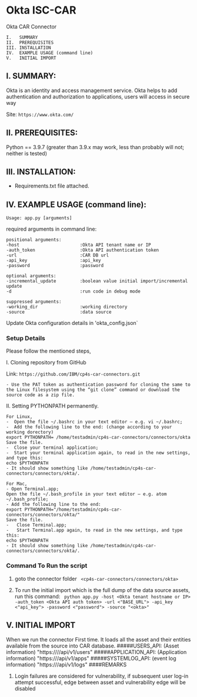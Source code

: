 # Okta ISC-CAR

Okta CAR Connector
```
I.   SUMMARY
II.  PREREQUISITES
III. INSTALLATION
IV.  EXAMPLE USAGE (command line)
V.   INITIAL IMPORT
```
I. SUMMARY:
-----------------------------------------------------------------
Okta is an identity and access management service. Okta helps to add authentication and authorization to applications, users will access in secure way

Site:   ```https://www.okta.com/```

II. PREREQUISITES:
-----------------------------------------------------------------
Python == 3.9.7 (greater than 3.9.x may work, less than probably will not; neither is tested)

III. INSTALLATION:
-----------------------------------------------------------------
- Requirements.txt file attached.


IV. EXAMPLE USAGE (command line):
-----------------------------------------------------------------

```Usage: app.py [arguments]```

required arguments in command line:

```
positional arguments:
-host                       :Okta API tenant name or IP
-auth_token                 :Okta API authentication token
-url                        :CAR DB url
-api_key                    :api_key
-password                   :password

optional arguments:
-incremental_update         :boolean value initial import/incremental update
-d                          :run code in debug mode

suppressed arguments:
-working_dir                :working directory
-source                     :data source
```
Update Okta configuration details in 'okta_config.json`
### Setup Details
Please follow the mentioned steps,

I.	Cloning repository from GitHub

Link: `````https://github.com/IBM/cp4s-car-connectors.git`````

    - Use the PAT token as authentication password for cloning the same to the Linux filesystem using the “git clone” command or download the source code as a zip file.

II.	Setting PYTHONPATH permanently.

    For Linux,
    -  Open the file ~/.bashrc in your text editor – e.g. vi ~/.bashrc;
    -  Add the following line to the end: (change according to your working dorectory)
    export PYTHONPATH= /home/testadmin/cp4s-car-connectors/connectors/okta
    Save the file.
    -  Close your terminal application;
    -  Start your terminal application again, to read in the new settings, and type this:
    echo $PYTHONPATH
    - It should show something like /home/testadmin/cp4s-car-connectors/connectors/okta/.
    
    For Mac,
    - Open Terminal.app;
    Open the file ~/.bash_profile in your text editor – e.g. atom ~/.bash_profile;
    - Add the following line to the end:
    export PYTHONPATH="/home/testadmin/cp4s-car-connectors/connectors/okta/"
    Save the file.
    -	Close Terminal.app;
    -	Start Terminal.app again, to read in the new settings, and type this:
    echo $PYTHONPATH
    - It should show something like /home/testadmin/cp4s-car-connectors/connectors/okta/.


### Command To Run the script

1. goto the connector folder ` <cp4s-car-connectors/connectors/okta>`

2. To run the initial import which is the full dump of the data source assets, run this command:
   ` python app.py -host <Okta tenant hostname or IP> -auth_token <Okta API auth token> -url <"BASE_URL"> -api_key <"api_key"> -password <"password"> -source "<okta>"`

V. INITIAL IMPORT
-----------------------------------------------------------------
When we run the connector First time. It loads all the asset and their entities available from the source into CAR database.
#####USERS_API: (Asset information)
    "https://<your server>//api/v1/users"
#####APPLICATION_API: (Application information)
    "https://<your server>/api/v1/apps"
#####SYSTEMLOG_API: (event log information)
    "https://<your server>/api/v1/logs"
####REMARKS
1.  Login failures are considered for vulnerability, if subsequent user log-in attempt successful, edge between asset and vulnerability edge will be disabled

